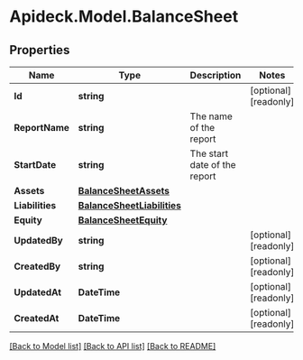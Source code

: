 # Apideck.Model.BalanceSheet

## Properties

Name | Type | Description | Notes
------------ | ------------- | ------------- | -------------
**Id** | **string** |  | [optional] [readonly] 
**ReportName** | **string** | The name of the report | 
**StartDate** | **string** | The start date of the report | 
**Assets** | [**BalanceSheetAssets**](BalanceSheetAssets.md) |  | 
**Liabilities** | [**BalanceSheetLiabilities**](BalanceSheetLiabilities.md) |  | 
**Equity** | [**BalanceSheetEquity**](BalanceSheetEquity.md) |  | 
**UpdatedBy** | **string** |  | [optional] [readonly] 
**CreatedBy** | **string** |  | [optional] [readonly] 
**UpdatedAt** | **DateTime** |  | [optional] [readonly] 
**CreatedAt** | **DateTime** |  | [optional] [readonly] 

[[Back to Model list]](../README.md#documentation-for-models) [[Back to API list]](../README.md#documentation-for-api-endpoints) [[Back to README]](../README.md)


